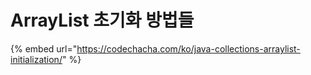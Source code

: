 # ArrayList 초기화 방법들

{% embed url="https://codechacha.com/ko/java-collections-arraylist-initialization/" %}
